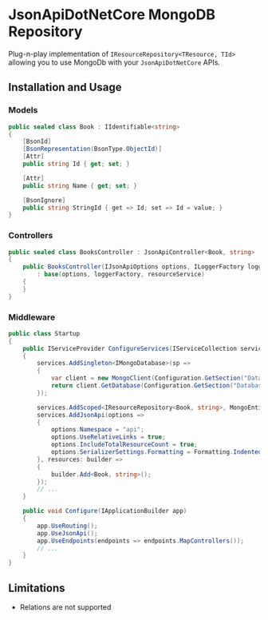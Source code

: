 # JsonApiDotNetCore MongoDB Repository

Plug-n-play implementation of `IResourceRepository<TResource, TId>` allowing you to use MongoDb with your `JsonApiDotNetCore` APIs.

## Installation and Usage

### Models

```cs
public sealed class Book : IIdentifiable<string>
{
    [BsonId]
    [BsonRepresentation(BsonType.ObjectId)]
    [Attr]
    public string Id { get; set; }

    [Attr]
    public string Name { get; set; }

    [BsonIgnore]
    public string StringId { get => Id; set => Id = value; }
}
```

### Controllers

```cs
public sealed class BooksController : JsonApiController<Book, string>
{
    public BooksController(IJsonApiOptions options, ILoggerFactory loggerFactory, IResourceService<Book, string> resourceService)
        : base(options, loggerFactory, resourceService)
    {
    }
}
```

### Middleware

```cs
public class Startup
{
    public IServiceProvider ConfigureServices(IServiceCollection services)
    {
        services.AddSingleton<IMongoDatabase>(sp =>
        {
            var client = new MongoClient(Configuration.GetSection("DatabaseSettings:ConnectionString").Value);
            return client.GetDatabase(Configuration.GetSection("DatabaseSettings:Database").Value);
        });

        services.AddScoped<IResourceRepository<Book, string>, MongoEntityRepository<Book, string>>();
        services.AddJsonApi(options =>
        {
            options.Namespace = "api";
            options.UseRelativeLinks = true;
            options.IncludeTotalResourceCount = true;
            options.SerializerSettings.Formatting = Formatting.Indented;
        }, resources: builder =>
        {
            builder.Add<Book, string>();
        });
        // ...
    }

    public void Configure(IApplicationBuilder app)
    {
        app.UseRouting();
        app.UseJsonApi();
        app.UseEndpoints(endpoints => endpoints.MapControllers());
        // ...
    }
}
```

## Limitations

- Relations are not supported
